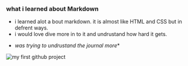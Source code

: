 ### what i learned about Markdown 

- i learned alot a bout markdown. it is almost like HTML and CSS but in defrent ways.
- i would love dive more in to it and undrustand how hard it gets.
* _was trying to undrustand the journal more_*

![my first github project](/images/logo.png)


